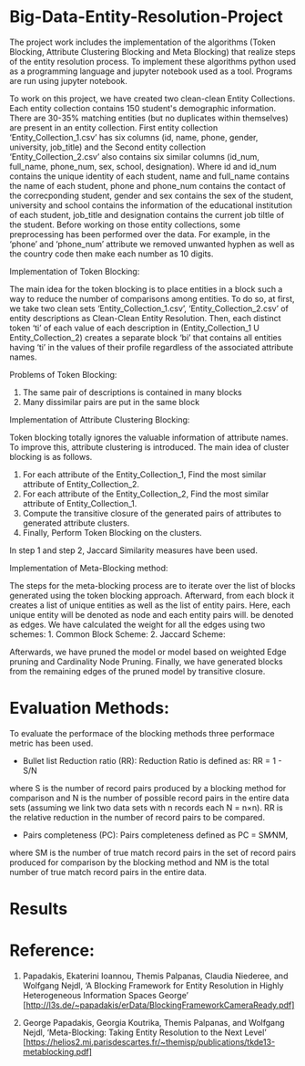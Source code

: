 # Big-Data-Entity-Resolution-Project

The project work includes the implementation of the algorithms (Token Blocking, Attribute Clustering Blocking and Meta Blocking) that realize steps of the entity resolution process. To implement these algorithms python used as a programming language and jupyter notebook used as a tool. Programs are run using jupyter notebook. 

 To work on this project, we have created two clean-clean Entity Collections. Each entity collection contains 150 student's demographic information. There are 30-35% matching entities (but no duplicates within themselves) are present in an entity collection. First entity collection ‘Entity_Collection_1.csv’ has six columns (id, name, phone, gender, university, job_title) and the Second entity collection ‘Entity_Collection_2.csv’ also contains six similar columns (id_num, full_name, phone_num, sex, school, designation). Where id and id_num contains the unique identity of each student, name and full_name contains the name of each student, phone and phone_num contains the contact of the correcponding student, gender and sex contains the sex of the student, university and school contains the information of the educational institution of each student, job_title and designation contains the current job tiltle of the student. Before working on those entity collections, some preprocessing has been performed over the data. For example, in the ‘phone’ and ‘phone_num’ attribute we removed unwanted hyphen as well as the country code then make each number as 10 digits. 

Implementation of Token Blocking:

 The main idea for the token blocking is to place entities in a block such a way to reduce the number of comparisons among entities. To do so, at first, we take two clean sets ‘Entity_Collection_1.csv’, ‘Entity_Collection_2.csv’ of entity descriptions as Clean-Clean Entity Resolution. Then, each distinct token ‘ti’ of each value of each description in (Entity_Collection_1 U Entity_Collection_2) creates a separate block ‘bi’ that contains all entities having ‘ti’ in the values of their profile regardless of the associated attribute names.

Problems of Token Blocking:
1. The same pair of descriptions is contained in many blocks 
2. Many dissimilar pairs are put in the same block

Implementation of Attribute Clustering Blocking:

Token blocking totally ignores the valuable information of attribute names. To improve this, attribute clustering is introduced. The main idea of cluster blocking is as follows.

1. For each attribute of the Entity_Collection_1, Find the most similar attribute of Entity_Collection_2. 
2. For each attribute of the Entity_Collection_2, Find the most similar attribute of Entity_Collection_1.
3. Compute the transitive closure of the generated pairs of attributes to generated attribute clusters. 
4. Finally, Perform Token Blocking on the clusters.

In step 1 and step 2, Jaccard Similarity measures have been used. 

Implementation of Meta-Blocking method:

The steps for the meta-blocking process are to iterate over the list of blocks generated using the token blocking approach. Afterward, from each block it creates a list of unique entities as well as the list of entity pairs. Here, each unique entity will be denoted as node and each entity pairs will. be denoted as edges. We have calculated the weight for all the edges using two schemes:
       1. Common Block Scheme:
       2. Jaccard Scheme: 

Afterwards, we have pruned the model or model based on weighted Edge pruning and Cardinality Node Pruning. Finally, we have generated blocks from the remaining edges of the pruned model by transitive closure.

# Evaluation Methods:
To evaluate the performace of the blocking methods three performace metric has been used.
- Bullet list Reduction ratio (RR): Reduction Ratio is defined as: RR = 1 - S/N

where S is the number of record pairs produced by a blocking method for comparison and N is the number of possible record pairs in the entire data sets (assuming we link two data sets with n records each N = n×n). RR is the relative reduction in the number of record pairs to be compared.

- Pairs completeness (PC): Pairs completeness defined as PC = SM⁄NM, 

where SM is the number of true match record pairs in the set of record pairs produced for comparison by the blocking method and NM is the total number of true match record pairs in the entire data.

# Results

# Reference:
1. Papadakis, Ekaterini Ioannou, Themis Palpanas, Claudia Niederee, and Wolfgang Nejdl, ‘A Blocking Framework for Entity Resolution in Highly Heterogeneous Information Spaces George’ [http://l3s.de/~papadakis/erData/BlockingFrameworkCameraReady.pdf]
       
2. George Papadakis, Georgia Koutrika, Themis Palpanas, and Wolfgang Nejdl, ‘Meta-Blocking: Taking Entity Resolution to the Next Level’ [https://helios2.mi.parisdescartes.fr/~themisp/publications/tkde13-metablocking.pdf]


